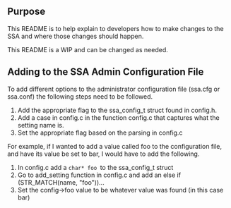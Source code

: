 ## Purpose
This README is to help explain to developers how to make changes to the SSA and where those changes should happen.

This README is a WIP and can be changed as needed.

## Adding to the SSA Admin Configuration File

To add different options to the administrator configuration file (ssa.cfg or ssa.conf) the following steps need to be followed.

1. Add the appropriate flag to the ssa_config_t struct found in config.h.
2. Add a case in config.c in the function config.c that captures what the setting name is.
3. Set the appropriate flag based on the parsing in config.c

For example, if I wanted to add a value called foo to the configuration file, and have its value be set to bar, I would have to add the following.
1. In config.c add a ```char* foo ```to the ssa_config_t struct
2. Go to add_setting function in config.c and add an else if (STR_MATCH(name, "foo"))...
3. Set the config->foo value to be whatever value was found (in this case bar)
